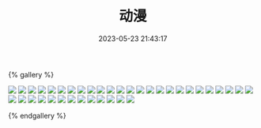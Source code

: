 ﻿---
title: 动漫
date: 2023-05-23 21:43:17
comments: false
---

{% gallery %}

![](/assets/images/cartoon/3.webp)
![](/assets/images/cartoon/4.webp)
![](/assets/images/cartoon/5.webp)
![](/assets/images/cartoon/6.webp)
![](https://fastly.jsdelivr.net/gh/1405720461/images@master/cartoon/1.webp)
![](https://fastly.jsdelivr.net/gh/1405720461/images@master/cartoon/2.webp)
![](https://fastly.jsdelivr.net/gh/1405720461/images@master/cartoon/3.webp)
![](https://fastly.jsdelivr.net/gh/1405720461/images@master/cartoon/4.webp)
![](https://fastly.jsdelivr.net/gh/1405720461/images@master/cartoon/5.webp)
![](https://fastly.jsdelivr.net/gh/1405720461/images@master/cartoon/6.webp)
![](https://fastly.jsdelivr.net/gh/1405720461/images@master/cartoon/7.webp)
![](https://fastly.jsdelivr.net/gh/1405720461/images@master/cartoon/8.webp)
![](https://fastly.jsdelivr.net/gh/1405720461/images@master/cartoon/9.webp)
![](https://fastly.jsdelivr.net/gh/1405720461/images@master/cartoon/10.webp)
![](https://fastly.jsdelivr.net/gh/1405720461/images@master/cartoon/11.webp)
![](https://fastly.jsdelivr.net/gh/1405720461/images@master/cartoon/12.webp)
![](https://fastly.jsdelivr.net/gh/1405720461/images@master/cartoon/13.webp)
![](https://fastly.jsdelivr.net/gh/1405720461/images@master/cartoon/14.webp)
![](https://fastly.jsdelivr.net/gh/1405720461/images@master/cartoon/15.webp)
![](https://fastly.jsdelivr.net/gh/1405720461/images@master/cartoon/16.webp)
![](https://fastly.jsdelivr.net/gh/1405720461/images@master/cartoon/17.webp)
![](https://fastly.jsdelivr.net/gh/1405720461/images@master/cartoon/18.webp)
![](https://fastly.jsdelivr.net/gh/1405720461/images@master/cartoon/19.webp)
![](https://fastly.jsdelivr.net/gh/1405720461/images@master/cartoon/20.webp)
![](https://fastly.jsdelivr.net/gh/1405720461/images@master/cartoon/21.webp)
![](https://fastly.jsdelivr.net/gh/1405720461/images@master/cartoon/22.webp)
![](https://fastly.jsdelivr.net/gh/1405720461/images@master/cartoon/23.webp)
![](https://fastly.jsdelivr.net/gh/1405720461/images@master/cartoon/24.webp)
![](https://fastly.jsdelivr.net/gh/1405720461/images@master/cartoon/25.webp)
![](https://fastly.jsdelivr.net/gh/1405720461/images@master/cartoon/26.webp)
![](https://fastly.jsdelivr.net/gh/1405720461/images@master/cartoon/27.webp)
![](https://fastly.jsdelivr.net/gh/1405720461/images@master/cartoon/28.webp)
![](https://fastly.jsdelivr.net/gh/1405720461/images@master/cartoon/29.webp)
![](https://fastly.jsdelivr.net/gh/1405720461/images@master/cartoon/30.webp)
![](https://fastly.jsdelivr.net/gh/1405720461/images@master/cartoon/31.webp)
![](https://fastly.jsdelivr.net/gh/1405720461/images@master/cartoon/32.webp)
![](https://fastly.jsdelivr.net/gh/1405720461/images@master/cartoon/33.webp)
![](https://fastly.jsdelivr.net/gh/1405720461/images@master/cartoon/34.webp)

{% endgallery %}
